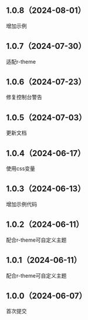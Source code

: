 ## 1.0.8（2024-08-01）
增加示例
## 1.0.7（2024-07-30）
适配r-theme
## 1.0.6（2024-07-23）
修复控制台警告
## 1.0.5（2024-07-03）
更新文档
## 1.0.4（2024-06-17）
使用css变量
## 1.0.3（2024-06-13）
增加示例代码
## 1.0.2（2024-06-11）
配合r-theme可自定义主题
## 1.0.1（2024-06-11）
配合r-theme可自定义主题
## 1.0.0（2024-06-07）
首次提交
